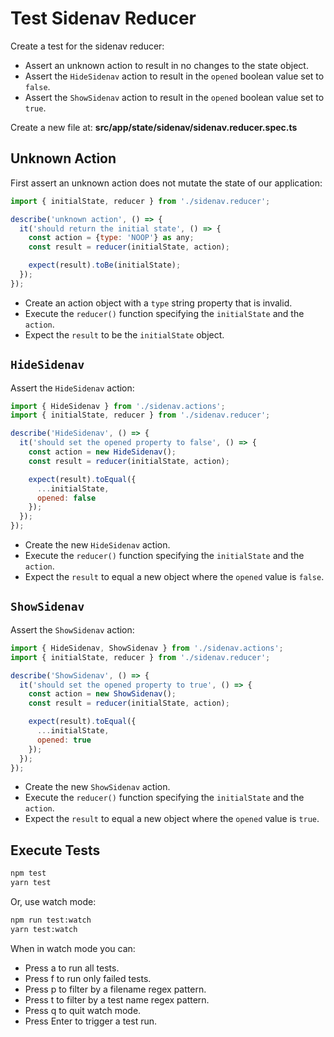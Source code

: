 # Test Sidenav Reducer

Create a test for the sidenav reducer:

* Assert an unknown action to result in no changes to the state object.
* Assert the `HideSidenav` action to result in the `opened` boolean value set to `false`.
* Assert the `ShowSidenav` action to result in the `opened` boolean value set to `true`.

Create a new file at: **src/app/state/sidenav/sidenav.reducer.spec.ts**

## Unknown Action

First assert an unknown action does not mutate the state of our application:

```javascript
import { initialState, reducer } from './sidenav.reducer';

describe('unknown action', () => {
  it('should return the initial state', () => {
    const action = {type: 'NOOP'} as any;
    const result = reducer(initialState, action);

    expect(result).toBe(initialState);
  });
});
```

* Create an action object with a `type` string property that is invalid.
* Execute the `reducer()` function specifying the `initialState` and the `action`.
* Expect the `result` to be the `initialState` object.

## `HideSidenav`

Assert the `HideSidenav` action:

```javascript
import { HideSidenav } from './sidenav.actions';
import { initialState, reducer } from './sidenav.reducer';

describe('HideSidenav', () => {
  it('should set the opened property to false', () => {
    const action = new HideSidenav();
    const result = reducer(initialState, action);

    expect(result).toEqual({
      ...initialState,
      opened: false
    });
  });
});
```

* Create the new `HideSidenav` action.
* Execute the `reducer()` function specifying the `initialState` and the `action`.
* Expect the `result` to equal a new object where the `opened` value is `false`.

## `ShowSidenav`

Assert the `ShowSidenav` action:

```javascript
import { HideSidenav, ShowSidenav } from './sidenav.actions';
import { initialState, reducer } from './sidenav.reducer';

describe('ShowSidenav', () => {
  it('should set the opened property to true', () => {
    const action = new ShowSidenav();
    const result = reducer(initialState, action);

    expect(result).toEqual({
      ...initialState,
      opened: true
    });
  });
});
```

* Create the new `ShowSidenav` action.
* Execute the `reducer()` function specifying the `initialState` and the `action`.
* Expect the `result` to equal a new object where the `opened` value is `true`.

## Execute Tests

```bash
npm test
yarn test
```

Or, use watch mode:

```bash
npm run test:watch
yarn test:watch
```

When in watch mode you can:

* Press a to run all tests.
* Press f to run only failed tests.
* Press p to filter by a filename regex pattern.
* Press t to filter by a test name regex pattern.
* Press q to quit watch mode.
* Press Enter to trigger a test run.